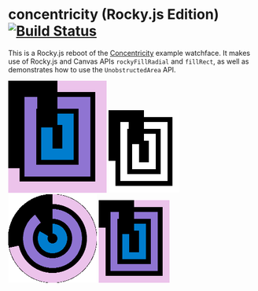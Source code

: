 # concentricity (Rocky.js Edition) [![Build Status](https://travis-ci.org/pebble-examples/concentricity_js.svg?branch=master)](https://travis-ci.org/pebble-examples/concentricity_js)
This is a Rocky.js reboot of the [Concentricity](https://github.com/pebble-examples/concentricity) example watchface. It makes use of Rocky.js and Canvas APIs
`rockyFillRadial` and `fillRect`, as well as demonstrates how to use the `UnobstructedArea` API.

![](screenshots/concentricity_js~emery.png)
![](screenshots/concentricity_js~diorite.png)
![](screenshots/concentricity_js~chalk.png)
![](screenshots/concentricity_js~basalt.png)
